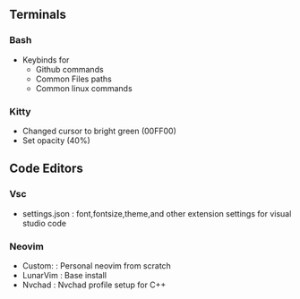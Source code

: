 ## Terminals
### Bash
* Keybinds for
  * Github commands
  * Common Files paths
  * Common linux commands  

### Kitty
* Changed cursor to bright green (00FF00)
* Set opacity (40%)

## Code Editors

### Vsc
* settings.json : font,fontsize,theme,and other extension settings for visual studio code

### Neovim  
* Custom: : Personal neovim from scratch 
* LunarVim : Base install  
* Nvchad : Nvchad profile setup for C++
